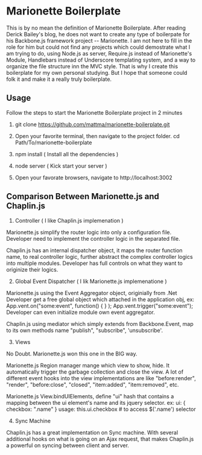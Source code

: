 # Marionette Boilerplate

This is by no mean the definition of Marionette Boilerplate. After reading Derick Bailey's blog, he does not want to create any type of boilerpate for his Backbone.js framework project -- Marionette. I am not here to fill in the role for him but could not find any projects which could demostrate what I am trying to do, using Node.js as server, Require.js instead of Marionette's Module, Handlebars instead of Underscore templating system, and a way to organize the file structure inn the MVC style. That is why I create this boilerplate for my own personal studying. But I hope that someone could folk it and make it a really truly boilerplate.

## Usage

Follow the steps to start the Marionette Boilerplate project in 2 minutes

1. git clone https://github.com/mattma/marionette-boilerplate.git

2. Open your favorite terminal, then navigate to the project folder.    cd Path/To/marionette-boilerplate

3. npm install   ( Install all the dependencies )

4. node server  ( Kick start your server )

5. Open your favorate browsers, navigate to   http://localhost:3002


## Comparison Between Marionette.js and Chaplin.js

1. Controller ( I like Chaplin.js implemenation )

Marionette.js  simplify the router logic into only a configuration file. Developer need to implement the controller logic in the separated file.

Chaplin.js  has an internal dispatcher object, it maps the router function name, to real controller logic, further abstract the complex controller logics into multiple modules. Developer has full controls on what they want to originize their logics.


2. Global Event Dispatcher ( I lik Marionette.js implemenatione )

Marionette.js  using the Event Aggregator object, originially from .Net Developer get a free global object which attached in the application obj, ex:  App.vent.on("some:event", function() { } );   App.vent.trigger("some:event"); Developer can even initialize module own event aggregator.

Chaplin.js  using mediator which simply extends from Backbone.Event, map to its own methods name "publish", "subscribe", 'unsubscribe'.


3. Views

No Doubt. Marionette.js won this one in the BIG way.

Marionette.js  Region manager mange which view to show, hide. It automatically trigger the garbage collection and close the view. A lot of different event hooks into the view implementations are like "before:render", "render", "before:close", "closed", "item:added", "item:removed", etc.

Marionette.js View.bindUIElements, define "ui" hash that contains a mapping between the ui element's name and its jquery selector.  ex:  ui: { checkbox: ".name" }   usage:  this.ui.checkbox  # to access $('.name') selector


4. Sync Machine

Chaplin.js has a great implementation on Sync machine. With several additional hooks on what is going on an Ajax request, that makes Chaplin.js a powerful on syncing between client and server.
